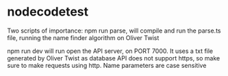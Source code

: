 # nodecodetest

Two scripts of importance:
npm run parse, will compile and run the parse.ts file, running the name finder algorithm on Oliver Twist

npm run dev will run open the API server, on PORT 7000. It uses a txt file generated by Oliver Twist as database
API does not support https, so make sure to make requests using http. Name parameters are case sensitive

